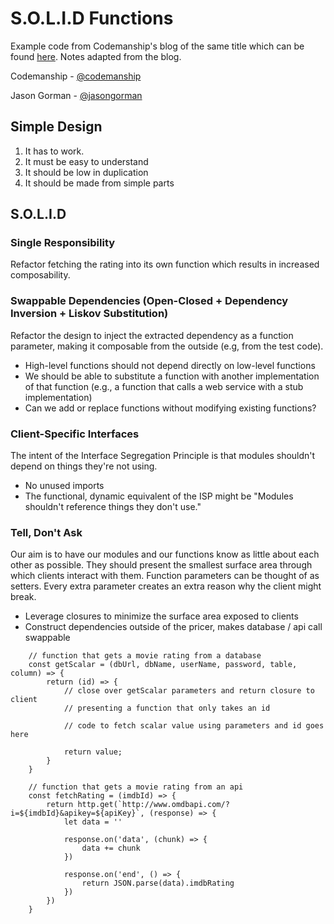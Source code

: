 # S.O.L.I.D Functions #

Example code from Codemanship's blog of the same title which can be found [here](http://codemanship.co.uk/parlezuml/blog/?postid=1578). Notes adapted from the blog.

Codemanship - [@codemanship](https://twitter.com/codemanship)

Jason Gorman - [@jasongorman](https://twitter.com/jasongorman)

## Simple Design ##

1. It has to work.
2. It must be easy to understand
3. It should be low in duplication
4. It should be made from simple parts

## S.O.L.I.D ##

### Single Responsibility ###

Refactor fetching the rating into its own function which results in increased composability.

### Swappable Dependencies (Open-Closed + Dependency Inversion + Liskov Substitution) ###

Refactor the design to inject the extracted dependency as a function parameter, making it composable from the outside (e.g, from the test code).

- High-level functions should not depend directly on low-level functions
- We should be able to substitute a function with another implementation of that function (e.g., a function that calls a web service with a stub implementation)
- Can we add or replace functions without modifying existing functions? 

### Client-Specific Interfaces ###

The intent of the Interface Segregation Principle is that modules shouldn't depend on things they're not using.

- No unused imports
- The functional, dynamic equivalent of the ISP might be "Modules shouldn't reference things they don't use."

### Tell, Don't Ask ###

Our aim is to have our modules and our functions know as little about each other as possible. They should present the smallest surface area through which clients interact with them. Function parameters can be thought of as setters. Every extra parameter creates an extra reason why the client might break.

- Leverage closures to minimize the surface area exposed to clients
- Construct dependencies outside of the pricer, makes database / api call swappable

```
    // function that gets a movie rating from a database
    const getScalar = (dbUrl, dbName, userName, password, table, column) => {
        return (id) => {
            // close over getScalar parameters and return closure to client
            // presenting a function that only takes an id

            // code to fetch scalar value using parameters and id goes here

            return value;
        }
    }

    // function that gets a movie rating from an api
    const fetchRating = (imdbId) => {
        return http.get(`http://www.omdbapi.com/?i=${imdbId}&apikey=${apiKey}`, (response) => {
            let data = ''

            response.on('data', (chunk) => {
                data += chunk
            })

            response.on('end', () => {
                return JSON.parse(data).imdbRating
            })
        })
    }
```